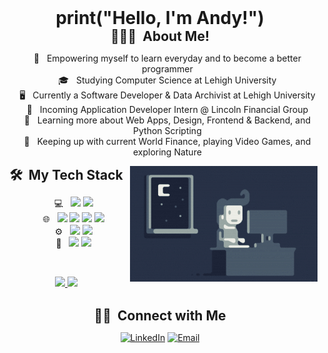 <!-- <img src="https://raw.githubusercontent.com/AVS1508/AVS1508/master/assets/Aditya%20Vikram%20Singh%20Banner.png"> -->

<style>
  h1, h2 {
    margin: 0;
    padding: 0;
  }
</style>

<h1 align="center"> print("Hello, I'm Andy!")</h1>

<h2 align="center"> 👨🏻‍💻 &nbsp;About Me! </h2>

<ul align="center">
  🤔 &nbsp; Empowering myself to learn everyday and to become a better programmer
  <br>
  🎓 &nbsp; Studying Computer Science at Lehigh University
  <br>
  🖥️ &nbsp; Currently a Software Developer & Data Archivist at Lehigh University
  <br>
  💼 &nbsp; Incoming Application Developer Intern @ Lincoln Financial Group
  <br>
  🌱 &nbsp; Learning more about Web Apps, Design, Frontend & Backend, and Python Scripting
  <br>
  👾 &nbsp; Keeping up with current World Finance, playing Video Games, and exploring Nature
</ul>

<img alt="Night Coding" src="https://raw.githubusercontent.com/AVS1508/AVS1508/master/assets/Night-Coding.gif" align="right"/>

<h2 align="center"> 🛠 &nbsp;My Tech Stack</h2>

<ul align="center">
  💻 &nbsp; <img src="https://img.shields.io/badge/-Python-333333?style=flat&logo=python"> <img src="https://img.shields.io/badge/-Java-333333?style=flat&logo=Java&logoColor=007396">
  <br>
  🌐 &nbsp; <img src="https://img.shields.io/badge/-HTML5-333333?style=flat&logo=HTML5"> <img src="https://img.shields.io/badge/-CSS-333333?style=flat&logo=CSS3&logoColor=1572B6"> <img src="https://img.shields.io/badge/-JavaScript-333333?style=flat&logo=javascript"> <img src="https://img.shields.io/badge/-Node.js-333333?style=flat&logo=node.js">
  <br>
  ⚙️ &nbsp; <img src="https://img.shields.io/badge/-Git-333333?style=flat&logo=git"> <img src="https://img.shields.io/badge/-GitHub-333333?style=flat&logo=github">
  <br>
  🔧 &nbsp; <img src="https://img.shields.io/badge/-Visual%20Studio%20Code-333333?style=flat&logo=visual-studio-code&logoColor=007ACC"> <img src="https://img.shields.io/badge/-RStudio-333333?style=flat&logo=rstudio">
</ul>


<br/>

<p align="center">
  <a href="https://github.com/andy-1au">
    <img height="180em" src="https://github-readme-stats-eight-theta.vercel.app/api?username=andy-1au&show_icons=true&theme=algolia&include_all_commits=true&count_private=true"/>
    <img height="180em" src="https://github-readme-stats-eight-theta.vercel.app/api/top-langs/?username=andy-1au&layout=compact&langs_count=8&theme=algolia"/>
  </a>
</p>

<br/>

<h2 align="center"> 🤝🏻 &nbsp;Connect with Me </h2>

<p align="center">
  <a href="https://www.linkedin.com/in/andy-1au/"><img alt="LinkedIn" src="https://img.shields.io/badge/LinkedIn-Andy%20Lau-blue?style=flat-square&logo=linkedin"></a>
  <a href="mailto:andyolau88@gmail.com"><img alt="Email" src="https://img.shields.io/badge/Email-andyolau888@gmail.com-blue?style=flat-square&logo=gmail"></a>
</p>

<!---
andy-1au/andy-1au is a ✨ special ✨ repository because its `README.md` (this file) appears on your GitHub profile.
You can click the Preview link to take a look at your changes.
--->
